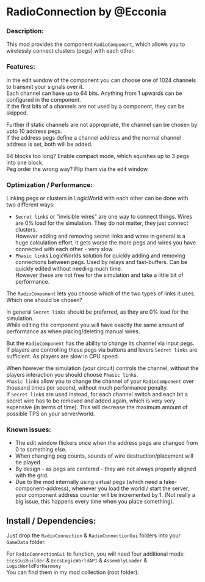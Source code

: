 # RadioConnection by @Ecconia

### Description:

This mod provides the component `RadioComponent`, which allows you to wirelessly connect clusters (pegs) with each other.

### Features:

In the edit window of the component you can choose one of 1024 channels to transmit your signals over it.\
Each channel can have up to 64 bits. Anything from 1 upwards can be configured in the component.\
If the first bits of a channels are not used by a component, they can be skipped.

Further if static channels are not appropriate, the channel can be chosen by upto 10 address pegs.\
If the address pegs define a channel address and the normal channel address is set, both will be added.

64 blocks too long? Enable compact mode, which squishes up to 3 pegs into one block.\
Peg order the wrong way? Flip them via the edit window.

### Optimization / Performance:

Linking pegs or clusters in LogicWorld with each other can be done with two different ways:

- `Secret link`s or "invisible wires" are one way to connect things. Wires are 0% load for the simulation. They do not matter, they just connect clusters.\
  However adding and removing secret links and wires in general is a huge calculation effort, it gets worse the more pegs and wires you have connected with each other - very slow.
- `Phasic link`s LogicWorlds solution for quickly adding and removing connections between pegs. Used by relays and fast-buffers. Can be quickly edited without needing much time.\
  However these are not free for the simulation and take a little bit of performance.

The `RadioComponent` lets you choose which of the two types of links it uses. Which one should be chosen?

In general `Secret links` should be preferred, as they are 0% load for the simulation.\
While editing the component you will have exactly the same amount of performance as when placing/deleting manual wires.

But the `RadioComponent` has the ability to change its channel via input pegs.\
If players are controlling these pegs via buttons and levers `Secret links` are sufficient. As players are slow in CPU speed.

When however the simulation (your circuit) controls the channel, without the players interaction you should choose `Phasic link`s.\
`Phasic link`s allow you to change the channel of your `RadioComponent` over thousand times per second, without much performance penalty.\
If `Secret link`s are used instead, for each channel switch and each bit a secret wire has to be removed and added again, which is very very expensive (in terms of time). This will decrease the maximum amount of possible TPS on your server/world.

### Known issues:

- The edit window flickers once when the address pegs are changed from 0 to something else.
- When changing peg counts, sounds of wire destruction/placement will be played.
- By design - as pegs are centered - they are not always properly aligned with the grid.
- Due to the mod internally using virtual pegs (which need a fake-component-address), whenever you load the world / start the server, your component address counter will be incremented by 1. (Not really a big issue, this happens every time when you place something). 

## Install / Dependencies:

Just drop the `RadioConnection` & `RadioConnectionGui` folders into your `GameData` folder.

For `RadioConnectionGui` to function, you will need four additional mods: `EccsGuiBuilder` & `EccsLogicWorldAPI` & `AssemblyLoader` & `LogicWorldForHarmony`\
You can find them in my mod collection (root folder).
